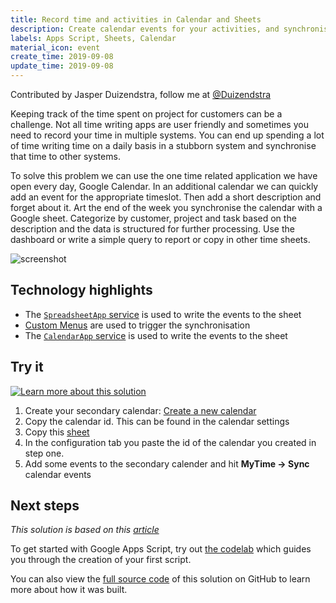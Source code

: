 ```yaml
---
title: Record time and activities in Calendar and Sheets
description: Create calendar events for your activities, and synchronise to your timesheet in sheets for reporting.
labels: Apps Script, Sheets, Calendar
material_icon: event
create_time: 2019-09-08
update_time: 2019-09-08
---
```


Contributed by Jasper Duizendstra, follow me at [@Duizendstra](https://twitter.com/duizendstra)

Keeping track of the time spent on project for customers can be a challenge. Not all time writing
apps are user friendly and sometimes you need to record your time in multiple systems. You can end up
spending a lot of time writing time on a daily basis in a stubborn system and synchronise that time to
other systems.

To solve this problem we can use the one time related application we have open every
day, Google Calendar. In an additional calendar we can quickly add an event for the appropriate
timeslot. Then add a short description and forget about it. Art the end of the week you synchronise the
calendar with a Google sheet. Categorize by customer, project and task based on the description and the
data is structured for further processing. Use the dashboard or write a simple query to report or copy
in other time sheets.

![screenshot](https://cdn.jsdelivr.net/gh/gsuitedevs/solutions@master/calendar-timesheet/calendar-to-sheet-screenshot.png)

## Technology highlights

- The [`SpreadsheetApp` service][spreadsheetapp-docs] is used to write the events to the sheet
- [Custom Menus](https://developers.google.com/apps-script/guides/menus) are used to trigger the synchronisation
- The [`CalendarApp` service][calendarapp-docs] is used to write the events to the sheet

## Try it

[![Learn more about this solution](https://img.youtube.com/vi/CVHLgQ90zJo/0.jpg)](https://www.youtube.com/watch?v=CVHLgQ90zJo&list=PLU8ezI8GYqs4YntFNP9jf_rrZ0vJLSW2X&index=5)

1. Create your secondary calendar: [Create a new calendar][create-calendar]
1. Copy the calendar id. This can be found in the calendar settings
1. Copy this [sheet][sheet-copy]
1. In the configuration tab you paste the id of the calendar you created in step one.
1. Add some events to the secondary calender and hit **MyTime -> Sync** calendar events

## Next steps

_This solution is based on this [article][article-medium]_

To get started with Google Apps Script, try out [the codelab][codelab]
which guides you through the creation of your first script.

You can also view the [full source code][github] of this solution on GitHub to
learn more about how it was built.

[codelab]: https://codelabs.developers.google.com/codelabs/apps-script-intro
[github]: https://github.com/gsuitedevs/solutions/blob/master/calendar-timesheet
[create-calendar]:[https://support.google.com/calendar/answer/37095]
[spreadsheetapp-docs]: https://developers.google.com/apps-script/reference/spreadsheet/spreadsheet-app
[calendarapp-docs]: https://developers.google.com/apps-script/reference/spreadsheet/calendar-app
[sheet-copy]: https://docs.google.com/spreadsheets/d/1ay_SBrFhIqbJs0-ifgU7E8jg4dmBbLlc4yIS_-PPSXA/copy
[article-medium]: https://medium.com/@duizendstra/record-time-and-activities-with-google-sheets-calendar-and-apps-script-41bf69244346
